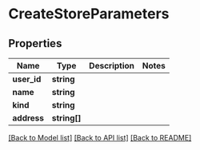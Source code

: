 # CreateStoreParameters

## Properties
Name | Type | Description | Notes
------------ | ------------- | ------------- | -------------
**user_id** | **string** |  | 
**name** | **string** |  | 
**kind** | **string** |  | 
**address** | **string[]** |  | 

[[Back to Model list]](../README.md#documentation-for-models) [[Back to API list]](../README.md#documentation-for-api-endpoints) [[Back to README]](../README.md)


